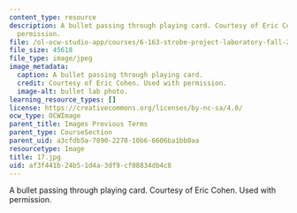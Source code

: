```yaml
---
content_type: resource
description: A bullet passing through playing card. Courtesy of Eric Cohen. Used with
  permission.
file: /ol-ocw-studio-app/courses/6-163-strobe-project-laboratory-fall-2005/af3f441b24b51d4a3df9cf08834db4c8_17.jpg
file_size: 45618
file_type: image/jpeg
image_metadata:
  caption: A bullet passing through playing card.
  credit: Courtesy of Eric Cohen. Used with permission.
  image-alt: bullet lab photo.
learning_resource_types: []
license: https://creativecommons.org/licenses/by-nc-sa/4.0/
ocw_type: OCWImage
parent_title: Images Previous Terms
parent_type: CourseSection
parent_uid: a3cfdb5a-7890-2270-10b6-6606ba1bb0aa
resourcetype: Image
title: 17.jpg
uid: af3f441b-24b5-1d4a-3df9-cf08834db4c8
---
```

A bullet passing through playing card. Courtesy of Eric Cohen. Used with permission.